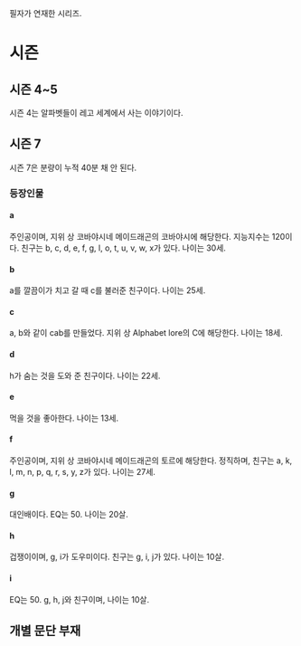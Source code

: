필자가 연재한 시리즈.
# 시즌
## 시즌 4~5
시즌 4는 알파벳들이 레고 세계에서 사는 이야기이다.
## 시즌 7
시즌 7은 분량이 누적 40분 채 안 된다.
### 등장인물
#### a
주인공이며, 지위 상 코바야시네 메이드래곤의 코바야시에 해당한다. 지능지수는 120이다. 친구는 b, c, d, e, f, g, l, o, t, u, v, w, x가 있다. 나이는 30세.
#### b
a를 깔끔이가 치고 갈 때 c를 불러준 친구이다. 나이는 25세.
#### c
a, b와 같이 cab를 만들었다. 지위 상 Alphabet lore의 C에 해당한다. 나이는 18세.
#### d
h가 숨는 것을 도와 준 친구이다. 나이는 22세.
#### e
먹을 것을 좋아한다. 나이는 13세.
#### f
주인공이며, 지위 상 코바야시네 메이드래곤의 토르에 해당한다. 정직하며, 친구는 a, k, l, m, n, p, q, r, s, y, z가 있다. 나이는 27세.
#### g
대인배이다. EQ는 50. 나이는 20살.
#### h
겁쟁이이며, g, i가 도우미이다. 친구는 g, i, j가 있다. 나이는 10살.
#### i
EQ는 50. g, h, j와 친구이며, 나이는 10살.
## 개별 문단 부재
